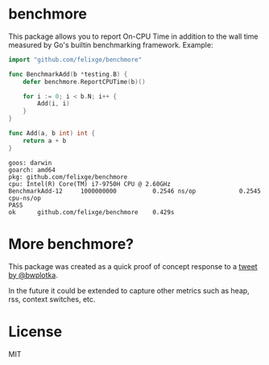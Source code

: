 # benchmore

This package allows you to report On-CPU Time in addition to the wall time
measured by Go's builtin benchmarking framework. Example:

```go
import "github.com/felixge/benchmore"

func BenchmarkAdd(b *testing.B) {
	defer benchmore.ReportCPUTime(b)()

	for i := 0; i < b.N; i++ {
		Add(i, i)
	}
}

func Add(a, b int) int {
	return a + b
}
```
```
goos: darwin
goarch: amd64
pkg: github.com/felixge/benchmore
cpu: Intel(R) Core(TM) i7-9750H CPU @ 2.60GHz
BenchmarkAdd-12    	1000000000	        0.2546 ns/op	        0.2545 cpu-ns/op
PASS
ok  	github.com/felixge/benchmore	0.429s
```

# More benchmore?

This package was created as a quick proof of concept response to a [tweet by @bwplotka](https://twitter.com/bwplotka/status/1490013375228698634).

In the future it could be extended to capture other metrics such as heap, rss, context switches, etc.

# License

MIT
